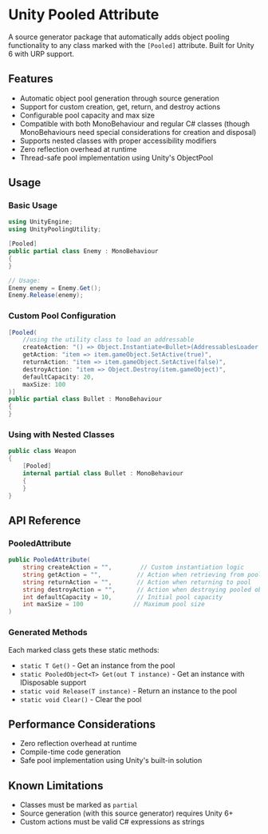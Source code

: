 # Unity Pooled Attribute

A source generator package that automatically adds object pooling functionality to any class marked with the `[Pooled]` attribute. Built for Unity 6 with URP support.

## Features

- Automatic object pool generation through source generation
- Support for custom creation, get, return, and destroy actions
- Configurable pool capacity and max size
- Compatible with both MonoBehaviour and regular C# classes (though MonoBehaviours need special considerations for creation and disposal)
- Supports nested classes with proper accessibility modifiers
- Zero reflection overhead at runtime
- Thread-safe pool implementation using Unity's ObjectPool<T>


## Usage

### Basic Usage
```csharp
using UnityEngine;
using UnityPoolingUtility;

[Pooled]
public partial class Enemy : MonoBehaviour
{
}

// Usage:
Enemy enemy = Enemy.Get();
Enemy.Release(enemy);
```

### Custom Pool Configuration
```csharp
[Pooled(
    //using the utility class to load an addressable
    createAction: "() => Object.Instantiate<Bullet>(AddressablesLoader.GetAsset<Bullet>(\"Bullet\"))", 
    getAction: "item => item.gameObject.SetActive(true)",
    returnAction: "item => item.gameObject.SetActive(false)",
    destroyAction: "item => Object.Destroy(item.gameObject)",
    defaultCapacity: 20,
    maxSize: 100
)]
public partial class Bullet : MonoBehaviour
{
}
```

### Using with Nested Classes
```csharp
public class Weapon
{
    [Pooled]
    internal partial class Bullet : MonoBehaviour
    {
    }
}
```

## API Reference

### PooledAttribute
```csharp
public PooledAttribute(
    string createAction = "",        // Custom instantiation logic
    string getAction = "",          // Action when retrieving from pool
    string returnAction = "",       // Action when returning to pool
    string destroyAction = "",      // Action when destroying pooled object
    int defaultCapacity = 10,       // Initial pool capacity
    int maxSize = 100              // Maximum pool size
)
```

### Generated Methods
Each marked class gets these static methods:
- `static T Get()` - Get an instance from the pool
- `static PooledObject<T> Get(out T instance)` - Get an instance with IDisposable support
- `static void Release(T instance)` - Return an instance to the pool
- `static void Clear()` - Clear the pool

## Performance Considerations

- Zero reflection overhead at runtime
- Compile-time code generation
- Safe pool implementation using Unity's built-in solution

## Known Limitations

- Classes must be marked as `partial`
- Source generation (with this source generator) requires Unity 6+
- Custom actions must be valid C# expressions as strings
